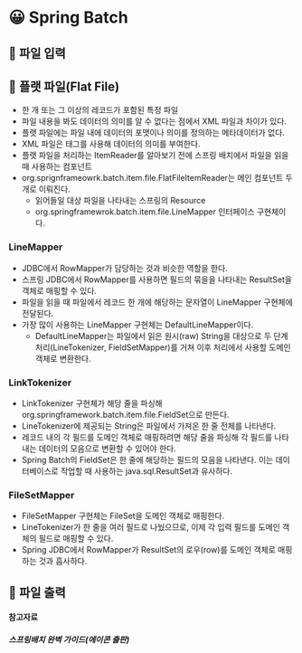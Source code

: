 # 😀 Spring Batch

## 📃 파일 입력

## 🎈 플랫 파일(Flat File)
- 한 개 또는 그 이상의 레코드가 포함된 특정 파일
- 파일 내용을 봐도 데이터의 의미를 알 수 없다는 점에서 XML 파일과 차이가 있다.
- 플랫 파일에는 파일 내에 데이터의 포맷이나 의미를 정의하는 메타데이터가 없다.
- XML 파일은 태그를 사용해 데이터의 의미를 부여한다.
- 플랫 파일을 처리하는 ItemReader를 알아보기 전에 스프링 배치에서 파일을 읽을 때 사용하는 컴포넌트
- org.sprignframeowrk.batch.item.file.FlatFileItemReader는 메인 컴포넌트 두 개로 이뤄진다.
  - 읽어들일 대상 파일을 나타내는 스프링의 Resource
  - org.springframewrok.batch.item.file.LineMapper 인터페이스 구현체이다.
   
### LineMapper
- JDBC에서 RowMapper가 담당하는 것과 비슷한 역할을 한다.
- 스프링 JDBC에서 RowMapper를 사용하면 필드의 묶을을 나타내는 ResultSet을 객체로 매핑할 수 있다.
- 파일을 읽을 때 파일에서 레코드 한 개에 해당하는 문자열이 LineMapper 구현체에 전달된다.
- 가장 많이 사용하는 LineMapper 구현체는 DefaultLineMapper이다.
  - DefaultLineMapper는 파일에서 읽은 원시(raw) String을 대상으로 두 단계 처리(LineTokenizer, FieldSetMapper)를 거쳐 이후 처리에서 사용할 도메인 객체로 변환한다.

### LinkTokenizer 
- LinkTokenizer 구현체가 해당 줄을 파싱해 org.springframework.batch.item.file.FieldSet으로 만든다.
- LineTokenizer에 제공되는 String은 파일에서 가져온 한 줄 전체를 나타낸다.
- 레코드 내의 각 필드를 도메인 객체로 매핑하려면 해당 줄을 파싱해 각 필드를 나타내는 데이터의 모음으로 변환할 수 있어야 한다.
- Spring Batch의 FieldSet은 한 줄에 해당하는 필드의 모음을 나타낸다. 이는 데이터베이스로 작업할 때 사용하는 java.sql.ResultSet과 유사하다.

### FileSetMapper
- FileSetMapper 구현체는 FileSet을 도메인 객체로 매핑한다.
- LineTokenizer가 한 줄을 여러 필드로 나눴으므로, 이제 각 입력 필드를 도메인 객체의 필드로 매핑할 수 있다.
- Spring JDBC에서 RowMapper가 ResultSet의 로우(row)를 도메인 객체로 매핑하는 것과 흡사하다.



## 📜 파일 출력



#### 참고자료
##### 스프링배치 완벽 가이드(에이콘 출판)
